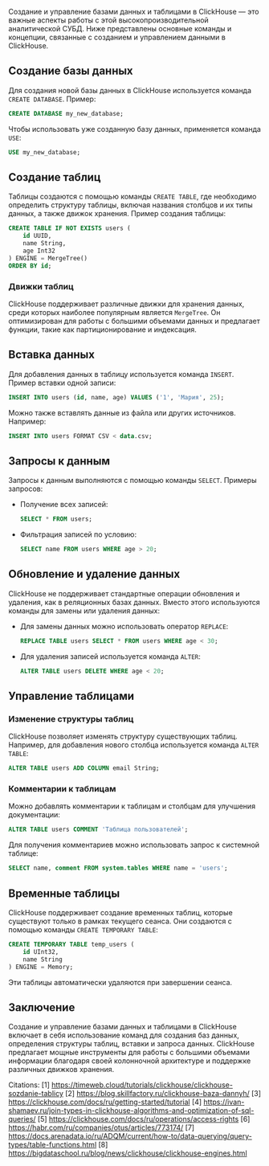 Создание и управление базами данных и таблицами в ClickHouse — это важные аспекты работы с этой высокопроизводительной аналитической СУБД. Ниже представлены основные команды и концепции, связанные с созданием и управлением данными в ClickHouse.

## Создание базы данных

Для создания новой базы данных в ClickHouse используется команда `CREATE DATABASE`. Пример:

```sql
CREATE DATABASE my_new_database;
```

Чтобы использовать уже созданную базу данных, применяется команда `USE`:

```sql
USE my_new_database;
```

## Создание таблиц

Таблицы создаются с помощью команды `CREATE TABLE`, где необходимо определить структуру таблицы, включая названия столбцов и их типы данных, а также движок хранения. Пример создания таблицы:

```sql
CREATE TABLE IF NOT EXISTS users (
    id UUID,
    name String,
    age Int32
) ENGINE = MergeTree()
ORDER BY id;
```

### Движки таблиц

ClickHouse поддерживает различные движки для хранения данных, среди которых наиболее популярным является `MergeTree`. Он оптимизирован для работы с большими объемами данных и предлагает функции, такие как партиционирование и индексация.

## Вставка данных

Для добавления данных в таблицу используется команда `INSERT`. Пример вставки одной записи:

```sql
INSERT INTO users (id, name, age) VALUES ('1', 'Мария', 25);
```

Можно также вставлять данные из файла или других источников. Например:

```sql
INSERT INTO users FORMAT CSV < data.csv;
```

## Запросы к данным

Запросы к данным выполняются с помощью команды `SELECT`. Примеры запросов:

- Получение всех записей:
  ```sql
  SELECT * FROM users;
  ```

- Фильтрация записей по условию:
  ```sql
  SELECT name FROM users WHERE age > 20;
  ```

## Обновление и удаление данных

ClickHouse не поддерживает стандартные операции обновления и удаления, как в реляционных базах данных. Вместо этого используются команды для замены или удаления данных:

- Для замены данных можно использовать оператор `REPLACE`:
  ```sql
  REPLACE TABLE users SELECT * FROM users WHERE age < 30;
  ```

- Для удаления записей используется команда `ALTER`:
  ```sql
  ALTER TABLE users DELETE WHERE age < 20;
  ```

## Управление таблицами

### Изменение структуры таблиц

ClickHouse позволяет изменять структуру существующих таблиц. Например, для добавления нового столбца используется команда `ALTER TABLE`:

```sql
ALTER TABLE users ADD COLUMN email String;
```

### Комментарии к таблицам

Можно добавлять комментарии к таблицам и столбцам для улучшения документации:

```sql
ALTER TABLE users COMMENT 'Таблица пользователей';
```

Для получения комментариев можно использовать запрос к системной таблице:

```sql
SELECT name, comment FROM system.tables WHERE name = 'users';
```

## Временные таблицы

ClickHouse поддерживает создание временных таблиц, которые существуют только в рамках текущего сеанса. Они создаются с помощью команды `CREATE TEMPORARY TABLE`:

```sql
CREATE TEMPORARY TABLE temp_users (
    id UInt32,
    name String
) ENGINE = Memory;
```

Эти таблицы автоматически удаляются при завершении сеанса.

## Заключение

Создание и управление базами данных и таблицами в ClickHouse включает в себя использование команд для создания баз данных, определения структуры таблиц, вставки и запроса данных. ClickHouse предлагает мощные инструменты для работы с большими объемами информации благодаря своей колонночной архитектуре и поддержке различных движков хранения.

Citations:
[1] https://timeweb.cloud/tutorials/clickhouse/clickhouse-sozdanie-tablicy
[2] https://blog.skillfactory.ru/clickhouse-baza-dannyh/
[3] https://clickhouse.com/docs/ru/getting-started/tutorial
[4] https://ivan-shamaev.ru/join-types-in-clickhouse-algorithms-and-optimization-of-sql-queries/
[5] https://clickhouse.com/docs/ru/operations/access-rights
[6] https://habr.com/ru/companies/otus/articles/773174/
[7] https://docs.arenadata.io/ru/ADQM/current/how-to/data-querying/query-types/table-functions.html
[8] https://bigdataschool.ru/blog/news/clickhouse/clickhouse-engines.html